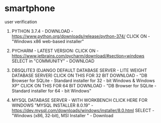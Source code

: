 # smartphone
user verification
1)   PYTHON 3.7.4 - DOWNLOAD - https://www.python.org/downloads/release/python-374/
CLICK ON - "Windows x86 web-based installer"

2)   PYCHARM - LATEST VERSION:
CLICK ON - https://www.jetbrains.com/pycharm/download/#section=windows
SELECT in "COMMUNITY" - DOWNLOAD

3)   DBSQLITE3 (DJANGO DEFAULT DATABASE SERVER - LITE WEIGHT DATABASE SERVER)
CLICK ON THIS FOR 32 BIT DOWNLOAD - "DB Browser for SQLite - Standard installer for 32  - bit Windows & Windows XP"
CLICK ON THIS FOR 64 BIT DOWNLOAD - "DB Browser for SQLite - Standard installer for 64 - bit Windows"

4)   MYSQL DATABASE SERVER - WITH WORKBENCH
CLICK HERE FOR WINDOWS "MYSQL INSTALLER 8.0.19" -
https://dev.mysql.com/downloads/windows/installer/8.0.html
SELECT - "Windows (x86, 32-bit), MSI Installer "   -  Download
